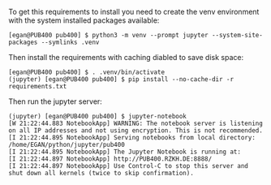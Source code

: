 To get this requirements to install you need to create the venv environment with the system installed packages available:
```
[egan@PUB400 pub400] $ python3 -m venv --prompt jupyter --system-site-packages --symlinks .venv
```

Then install the requirements with caching diabled to save disk space:
```
[egan@PUB400 pub400] $ . .venv/bin/activate
(jupyter) [egan@PUB400 pub400] $ pip install --no-cache-dir -r requirements.txt
```

Then run the jupyter server:
```
(jupyter) [egan@PUB400 pub400] $ jupyter-notebook
[W 21:22:44.883 NotebookApp] WARNING: The notebook server is listening on all IP addresses and not using encryption. This is not recommended.
[I 21:22:44.895 NotebookApp] Serving notebooks from local directory: /home/EGAN/python/jupyter/pub400
[I 21:22:44.895 NotebookApp] The Jupyter Notebook is running at:
[I 21:22:44.897 NotebookApp] http://PUB400.RZKH.DE:8888/
[I 21:22:44.897 NotebookApp] Use Control-C to stop this server and shut down all kernels (twice to skip confirmation).
```

